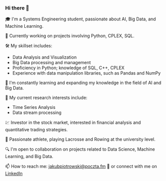 ### Hi there 👋

🎓 I'm a Systems Engineering student, passionate about AI, Big Data, and Machine Learning.

💼 Currently working on projects involving Python, CPLEX, SQL.

🛠 My skillset includes:
- Data Analysis and Visualization
- Big Data processing and management
- Proficiency in Python; knowledge of SQL, C++, CPLEX
- Experience with data manipulation libraries, such as Pandas and NumPy

🌱 I'm constantly learning and expanding my knowledge in the field of AI and Big Data.

🔭 My current research interests include:
- Time Series Analysis
- Data stream processing

💹 Investor in the stock market, interested in financial analysis and quantitative trading strategies.

🏅 Passionate athlete, playing Lacrosse and Rowing at the university level.

🔍 I'm open to collaboration on projects related to Data Science, Machine Learning, and Big Data.

📫 How to reach me: jakubpiotrowski@poczta.fm
💬 or connect with me on [LinkedIn](https://www.linkedin.com/in/jakub-piotrowski-894117272/)
